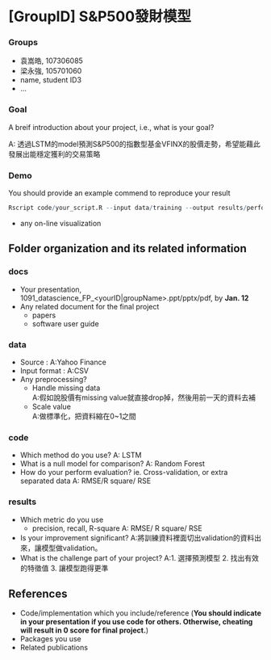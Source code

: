 # [GroupID] S&P500發財模型

### Groups
* 袁嵩皓, 107306085
* 梁永強, 105701060
* name, student ID3
* ...

### Goal
A breif introduction about your project, i.e., what is your goal?

A: 透過LSTM的model預測S&P500的指數型基金VFINX的股價走勢，希望能藉此發展出能穩定獲利的交易策略

### Demo 
You should provide an example commend to reproduce your result
```R
Rscript code/your_script.R --input data/training --output results/performance.tsv
```
* any on-line visualization

## Folder organization and its related information

### docs
* Your presentation, 1091_datascience_FP_<yourID|groupName>.ppt/pptx/pdf, by **Jan. 12** 
* Any related document for the final project
  * papers
  * software user guide

### data

* Source : 
      A:Yahoo Finance
* Input format : 
      A:CSV
* Any preprocessing? 
  * Handle missing data   
      A:假如說股價有missing value就直接drop掉，然後用前一天的資料去補
  * Scale value  
      A:做標準化，把資料縮在0~1之間

### code

* Which method do you use? 
      A: LSTM
* What is a null model for comparison? 
      A: Random Forest
* How do your perform evaluation? ie. Cross-validation, or extra separated data 
      A: RMSE/R square/ RSE

### results

* Which metric do you use 
  * precision, recall, R-square 
      A: RMSE/ R square/ RSE
* Is your improvement significant? 
      A:將訓練資料裡面切出validation的資料出來，讓模型做validation。
* What is the challenge part of your project? 
      A:1. 選擇預測模型 2. 找出有效的特徵值 3. 讓模型跑得更準

## References
* Code/implementation which you include/reference (__You should indicate in your presentation if you use code for others. Otherwise, cheating will result in 0 score for final project.__)
* Packages you use
* Related publications


